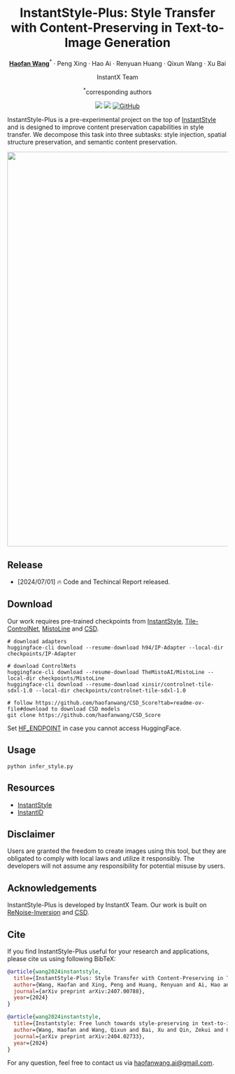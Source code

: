 <div align="center">
<h1>InstantStyle-Plus: Style Transfer with Content-Preserving in Text-to-Image Generation</h1>

[**Haofan Wang**](https://haofanwang.github.io/)<sup>*</sup> · Peng Xing · Hao Ai · Renyuan Huang · Qixun Wang · Xu Bai

InstantX Team 

<sup>*</sup>corresponding authors

<a href='https://instantstyle-plus.github.io/'><img src='https://img.shields.io/badge/Project-Page-green'></a>
<a href='[https://arxiv.org/abs/2404.02733](https://arxiv.org/abs/2407.00788)'><img src='https://img.shields.io/badge/Technique-Report-red'></a>
[![GitHub](https://img.shields.io/github/stars/InstantStyle/InstantStyle?style=social)](https://github.com/instantX-research/InstantStyle-Plus)

</div>

InstantStyle-Plus is a pre-experimental project on the top of [InstantStyle](https://github.com/InstantStyle/InstantStyle) and is designed to improve content preservation capabilities in style transfer. We decompose this task into three subtasks: style injection, spatial structure preservation, and semantic content preservation.

<div align="center">
<img src='assets/teaser.png' width = 900 >
</div>

## Release
- [2024/07/01] 🔥 Code and Techincal Report released.

## Download
Our work requires pre-trained checkpoints from [InstantStyle](https://github.com/InstantStyle/InstantStyle), [Tile-ControlNet](https://huggingface.co/xinsir/controlnet-tile-sdxl-1.0), [MistoLine](https://huggingface.co/TheMistoAI/MistoLine) and [CSD](https://github.com/learn2phoenix/CSD).

```
# download adapters
huggingface-cli download --resume-download h94/IP-Adapter --local-dir checkpoints/IP-Adapter

# download ControlNets
huggingface-cli download --resume-download TheMistoAI/MistoLine --local-dir checkpoints/MistoLine
huggingface-cli download --resume-download xinsir/controlnet-tile-sdxl-1.0 --local-dir checkpoints/controlnet-tile-sdxl-1.0

# follow https://github.com/haofanwang/CSD_Score?tab=readme-ov-file#download to download CSD models
git clone https://github.com/haofanwang/CSD_Score
```

Set [HF_ENDPOINT](https://hf-mirror.com/) in case you cannot access HuggingFace.

## Usage
```
python infer_style.py
```

## Resources
- [InstantStyle](https://github.com/InstantStyle/InstantStyle)
- [InstantID](https://github.com/InstantID/InstantID)

## Disclaimer
Users are granted the freedom to create images using this tool, but they are obligated to comply with local laws and utilize it responsibly. The developers will not assume any responsibility for potential misuse by users.

## Acknowledgements
InstantStyle-Plus is developed by InstantX Team. Our work is built on [ReNoise-Inversion](https://github.com/garibida/ReNoise-Inversion) and [CSD](https://github.com/learn2phoenix/CSD).

## Cite
If you find InstantStyle-Plus useful for your research and applications, please cite us using following BibTeX:

```bibtex
@article{wang2024instantstyle,
  title={InstantStyle-Plus: Style Transfer with Content-Preserving in Text-to-Image Generation},
  author={Wang, Haofan and Xing, Peng and Huang, Renyuan and Ai, Hao and Wang, Qixun and Bai, Xu},
  journal={arXiv preprint arXiv:2407.00788},
  year={2024}
}

@article{wang2024instantstyle,
  title={Instantstyle: Free lunch towards style-preserving in text-to-image generation},
  author={Wang, Haofan and Wang, Qixun and Bai, Xu and Qin, Zekui and Chen, Anthony},
  journal={arXiv preprint arXiv:2404.02733},
  year={2024}
}
```

For any question, feel free to contact us via haofanwang.ai@gmail.com.
